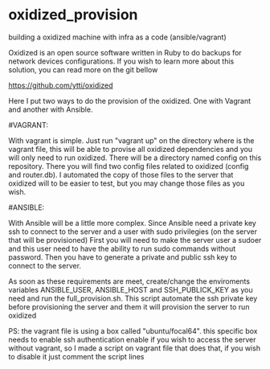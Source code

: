 # oxidized_provision
building a oxidized machine with infra as a code (ansible/vagrant)

Oxidized is an open source software written in Ruby to do backups for network devices configurations.
If you wish to learn more about this solution, you can read more on the git bellow

https://github.com/ytti/oxidized



Here I put two ways to do the provision of the oxidized. One with Vagrant and another with Ansible.

#VAGRANT:

With vagrant is simple. Just run "vagrant up" on the directory where is the vagrant file, this will be able to provise all oxidized dependencies and you will only need to run oxidized.
There will be a directory named config on this repository. There you will find two config files related to oxidized (config and router.db). I automated the copy of those files to the server that oxidized will to be easier to test, but you may change those files as you wish.

#ANSIBLE:

With Ansible will be a little more complex. Since Ansible need a private key ssh to connect to the server and a user with sudo privilegies (on the server that will be provisioned) First you will need to make the server user a sudoer and this user need to have the ability to run sudo commands without password. Then you have to generate a private and public ssh key to connect to the server.

As soon as these requirements are meet, create/change the enviroments variables ANSIBLE_USER, ANSIBLE_HOST and SSH_PUBLICK_KEY as you need and run the full_provision.sh. This script automate the ssh private key before provisioning the server and them it will provision the server to run oxidized

PS: the vagrant file is using a box called "ubuntu/focal64". this specific box needs to enable ssh authentication enable if you wish to access the server without vagrant, so I made a script on vagrant file that does that, if you wish to disable it just comment the script lines
